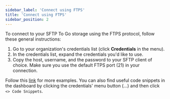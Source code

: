 ```yaml
---
sidebar_label: 'Connect using FTPS'
title: 'Connect using FTPS'
sidebar_position: 2
---
```

To connect to your SFTP To Go storage using the FTPS protocol, follow these general instructions:

1. Go to your organization's credentials list (click **Credentials** in the menu).
2. In the credentials list, expand the credentials you'd like to use.
3. Copy the host, username, and the password to your SFTP client of choice. Make sure you use the default FTPS port (21) in your connection.

Follow this [link](https://sftptogo.com/blog/guides/) for more examples. You can also find useful code snippets in the dashboard by clicking the credentials' menu button (...) and then click `<> Code Snippets`.